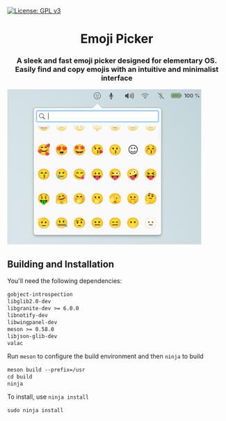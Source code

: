 [![License: GPL v3](https://img.shields.io/badge/License-GPL%20v3-blue.svg)](http://www.gnu.org/licenses/gpl-3.0)

<div align="center">
  <h1 align="center">Emoji Picker</h1>
  <h3 align="center">A sleek and fast emoji picker designed for elementary OS. Easily find and copy emojis with an intuitive and minimalist interface</h3>
</div>

![Screenshot](https://raw.githubusercontent.com/ellie-commons/wingpanel-indicator-emoji-picker/refs/heads/main/data/wingpanel-indicator-emoji-picker.png)

## Building and Installation

You'll need the following dependencies:

    gobject-introspection
    libglib2.0-dev
    libgranite-dev >= 6.0.0
    libnotify-dev
    libwingpanel-dev
    meson >= 0.58.0
    libjson-glib-dev
    valac

Run `meson` to configure the build environment and then `ninja` to build

    meson build --prefix=/usr
    cd build
    ninja

To install, use `ninja install`

    sudo ninja install
